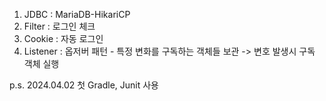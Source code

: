 1. JDBC : MariaDB-HikariCP
2. Filter : 로그인 체크
3. Cookie : 자동 로그인
4. Listener : 옵저버 패턴 - 특정 변화를 구독하는 객체들 보관 -> 변호 발생시 구독 객체 실행


p.s.
2024.04.02
첫 Gradle, Junit 사용
